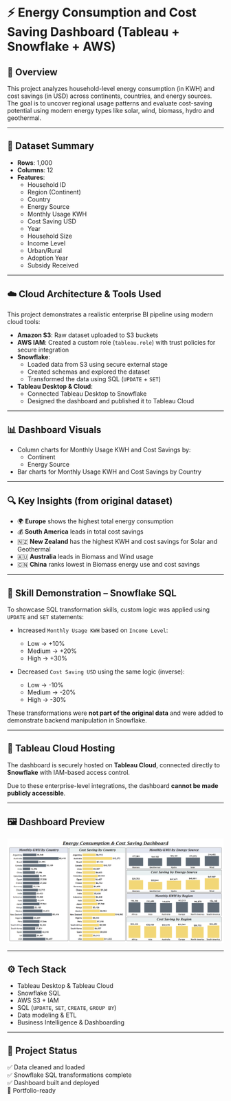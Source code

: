 # ⚡ Energy Consumption and Cost Saving Dashboard (Tableau + Snowflake + AWS)

## 📘 Overview

This project analyzes household-level energy consumption (in KWH) and cost savings (in USD) across continents, countries, and energy sources. The goal is to uncover regional usage patterns and evaluate cost-saving potential using modern energy types like solar, wind, biomass, hydro and geothermal.

---

## 🧾 Dataset Summary

- **Rows**: 1,000  
- **Columns**: 12  
- **Features**:
  - Household ID  
  - Region (Continent)  
  - Country  
  - Energy Source  
  - Monthly Usage KWH  
  - Cost Saving USD  
  - Year  
  - Household Size  
  - Income Level  
  - Urban/Rural  
  - Adoption Year  
  - Subsidy Received

---

## ☁️ Cloud Architecture & Tools Used

This project demonstrates a realistic enterprise BI pipeline using modern cloud tools:

- **Amazon S3**: Raw dataset uploaded to S3 buckets  
- **AWS IAM**: Created a custom role (`tableau.role`) with trust policies for secure integration  
- **Snowflake**:
  - Loaded data from S3 using secure external stage
  - Created schemas and explored the dataset
  - Transformed the data using SQL (`UPDATE` + `SET`)
- **Tableau Desktop & Cloud**:
  - Connected Tableau Desktop to Snowflake
  - Designed the dashboard and published it to Tableau Cloud

---

## 📊 Dashboard Visuals

- Column charts for Monthly Usage KWH and Cost Savings by:
  - Continent
  - Energy Source  
- Bar charts for Monthly Usage KWH and Cost Savings by Country

---

## 🔍 Key Insights (from original dataset)

- 🌍 **Europe** shows the highest total energy consumption  
- 💰 **South America** leads in total cost savings  
- 🇳🇿 **New Zealand** has the highest KWH and cost savings for Solar and Geothermal  
- 🇦🇺 **Australia** leads in Biomass and Wind usage  
- 🇨🇳 **China** ranks lowest in Biomass energy use and cost savings

---

## 🧠 Skill Demonstration – Snowflake SQL

To showcase SQL transformation skills, custom logic was applied using `UPDATE` and `SET` statements:

- Increased `Monthly Usage KWH` based on `Income Level`:
  - Low → +10%  
  - Medium → +20%  
  - High → +30%
  
- Decreased `Cost Saving USD` using the same logic (inverse):
  - Low → -10%  
  - Medium → -20%  
  - High → -30%

These transformations were **not part of the original data** and were added to demonstrate backend manipulation in Snowflake.

---

## 🔐 Tableau Cloud Hosting

The dashboard is securely hosted on **Tableau Cloud**, connected directly to **Snowflake** with IAM-based access control.

Due to these enterprise-level integrations, the dashboard **cannot be made publicly accessible**.

---

## 🖼️ Dashboard Preview

![Dashboard Preview](Screenshots/Dashboard-Overview.png)

---

## ⚙️ Tech Stack

- Tableau Desktop & Tableau Cloud  
- Snowflake SQL  
- AWS S3 + IAM  
- SQL (`UPDATE`, `SET`, `CREATE`, `GROUP BY`)  
- Data modeling & ETL  
- Business Intelligence & Dashboarding

---

## 🚀 Project Status

✅ Data cleaned and loaded  
✅ Snowflake SQL transformations complete  
✅ Dashboard built and deployed  
📌 Portfolio-ready

